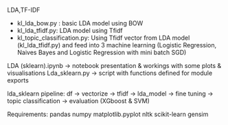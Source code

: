 LDA,TF-IDF

- kl_lda_bow.py : basic LDA model using BOW
- kl_lda_tfidf.py: LDA model using Tfidf 
- kl_topic_classification.py: Using Tfidf vector from LDA model (kl_lda_tfidf.py) and feed into 3 machine learning (Logistic Regression, Naives Bayes and Logistic Regression with mini batch SGD) 


LDA (sklearn).ipynb -> notebook presentation & workings with some plots & visualisations 
Lda_sklearn.py -> script with functions defined for module exports

lda_sklearn pipeline:
df -> vectorize -> tfidf -> lda_model -> fine tuning -> topic classification -> evaluation (XGboost & SVM)

Requirements:
pandas
numpy
matplotlib.pyplot 
nltk
scikit-learn
gensim

